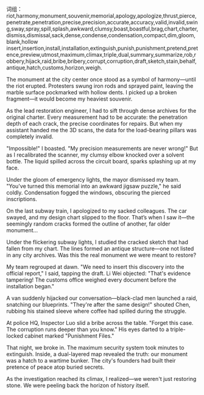 词组：riot,harmony,monument,souvenir,memorial,apology,apologize,thrust,pierce,penetrate,penetration,precise,precision,accurate,accuracy,valid,invalid,swing,sway,spray,spill,splash,awkward,clumsy,boast,boastful,brag,chart,charter,dismiss,dismissal,sack,dense,condense,condensation,compact,dim,gloom,blank,hollow
insert,insertion,install,installation,extinguish,punish,punishment,pretend,pretence,preview,utmost,maximum,climax,triple,dual,summary,summarize,rob,robbery,hijack,raid,bribe,bribery,corrupt,corruption,draft,sketch,stain,behalf,antique,hatch,customs,horizon,weigh.

The monument at the city center once stood as a symbol of harmony—until the riot erupted. Protesters swung iron rods and sprayed paint, leaving the marble surface pockmarked with hollow dents. I picked up a broken fragment—it would become my heaviest souvenir.

As the lead restoration engineer, I had to sift through dense archives for the original charter. Every measurement had to be accurate: the penetration depth of each crack, the precise coordinates for repairs. But when my assistant handed me the 3D scans, the data for the load-bearing pillars was completely invalid.

"Impossible!" I boasted. "My precision measurements are never wrong!" But as I recalibrated the scanner, my clumsy elbow knocked over a solvent bottle. The liquid spilled across the circuit board, sparks splashing up at my face.

Under the gloom of emergency lights, the mayor dismissed my team. "You've turned this memorial into an awkward jigsaw puzzle," he said coldly. Condensation fogged the windows, obscuring the pierced inscriptions.

On the last subway train, I apologized to my sacked colleagues. The car swayed, and my design chart slipped to the floor. That’s when I saw it—the seemingly random cracks formed the outline of another, far older monument...

Under the flickering subway lights, I studied the cracked sketch that had fallen from my chart. The lines formed an antique structure—one not listed in any city archives. Was this the real monument we were meant to restore?

My team regrouped at dawn. "We need to insert this discovery into the official report," I said, tapping the draft. Li Wei objected: "That's evidence tampering! The customs office weighed every document before the installation began."

A van suddenly hijacked our conversation—black-clad men launched a raid, snatching our blueprints. "They're after the same design!" shouted Chen, rubbing his stained sleeve where coffee had spilled during the struggle.

At police HQ, Inspector Luo slid a bribe across the table. "Forget this case. The corruption runs deeper than you know." His eyes darted to a triple-locked cabinet marked "Punishment Files."

That night, we broke in. The maximum security system took minutes to extinguish. Inside, a dual-layered map revealed the truth: our monument was a hatch to a wartime bunker. The city's founders had built their pretence of peace atop buried secrets.

As the investigation reached its climax, I realized—we weren't just restoring stone. We were peeling back the horizon of history itself.
